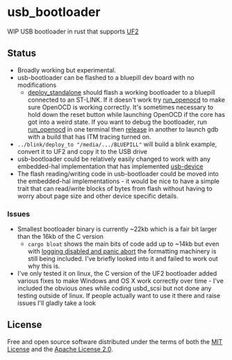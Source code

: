# usb_bootloader

WIP USB bootloader in rust that supports [UF2](https://github.com/microsoft/uf2)

## Status

* Broadly working but experimental.
* usb-bootloader can be flashed to a bluepill dev board with no modifications
    * [deploy_standalone](deploy_standalone) should flash a working bootloader to a bluepill connected to an ST-LINK. If it doesn't work try [run_openocd](run_openocd) to make sure OpenOCD is working correctly. It's sometimes necessary to hold down the reset button while launching OpenOCD if the core has got into a weird state. If you want to debug the bootloader, run [run_openocd](run_openocd) in one terminal then [release](release) in another to launch gdb with a build that has ITM tracing turned on.
* `../blink/deploy_to "/media/.../BLUEPILL"` will build a blink example, convert it to UF2 and copy it to the USB drive
* usb-bootloader could be relatively easily changed to work with any embedded-hal implementation that has implemented [usb-device](https://github.com/mvirkkunen/usb-device)
* The flash reading/writing code in usb-bootloader could be moved into the embedded-hal implementations - it would be nice to have a simple trait that can read/write blocks of bytes from flash without having to worry about page size and other device specific details.

### Issues

* Smallest bootloader binary is currently ~22kb which is a fair bit larger than the 16kb of the C version
    * `cargo bloat` shows the main bits of code add up to ~14kb but even with [logging disabled and panic abort](https://jamesmunns.com/blog/fmt-unreasonably-expensive/) the formatting machinery is still being included. I've briefly looked into it and failed to work out why this is.
* I've only tested it on linux, the C version of the UF2 bootloader added various fixes to make Windows and OS X work correctly over time - I've included the obvious ones while coding usbd_scsi but not done any testing outside of linux. If people actually want to use it there and raise issues I'll gladly take a look

## License

Free and open source software distributed under the terms of both the [MIT License][lm] and the [Apache License 2.0][la].

[lm]: LICENSE-MIT
[la]: LICENSE-APACHE